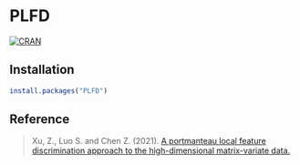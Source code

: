 # PLFD

[![CRAN](https://www.r-pkg.org/badges/version-last-release/PLFD)](https://cran.r-project.org/package=PLFD)

<!-- 2022-12-28
## Dependencies

* `R > 3.5.0`
* To install `PLFD` from source on win-platform, please ensure that the [Rtools](https://cran.r-project.org/bin/windows/Rtools/) is deployed well. 
-->


## Installation

```R
install.packages("PLFD")
```

<!-- 2022-12-28 
or

```
library(remotes)
install_git("https://github.com/paradoxical-rhapsody/PLFD.git")
```

## Usage

```R
library(PLFD)
vignette('usage', 'PLFD')
```
-->

## Reference

> Xu, Z., Luo S. and Chen Z. (2021). [A portmanteau local feature discrimination approach to the high-dimensional matrix-variate data.](https://dx.doi.org/10/gmt2gd)
